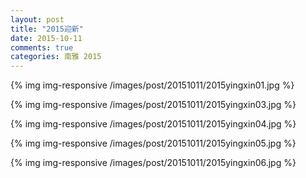 ```yaml
---
layout: post
title: "2015迎新"
date: 2015-10-11
comments: true
categories: 南雅 2015
---
```

{% img img-responsive /images/post/20151011/2015yingxin01.jpg %}<!--more-->

{% img img-responsive /images/post/20151011/2015yingxin03.jpg %}

{% img img-responsive /images/post/20151011/2015yingxin04.jpg %}

{% img img-responsive /images/post/20151011/2015yingxin05.jpg %}

{% img img-responsive /images/post/20151011/2015yingxin06.jpg %}